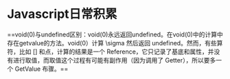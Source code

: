 # Javascript日常积累
==void(0)与undefined区别：void(0)永远返回undefined。在void(0)中的计算中存在getvalue的方法。void(0）计算 \sigma 然后返回 undefined。然而，有些算符，比如 [] 和点，计算的结果是一个 Reference，它只记录了基底和属性，并没有进行取值，而取值这个过程有可能有副作用（因为调用了 Getter），所以要多一个 GetValue 布骤。==
